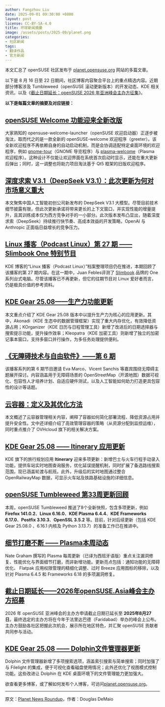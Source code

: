 ```yaml
---
author: Fangzhou Liu
date: 2025-09-01 09:30:00 +0800
layout: post
license: CC-BY-SA-4.0
title: 环球新闻摘要
image: /assets/posts/2025-09/planet.png
categories:
- 社区新闻
tags:
- 翻译作品
- 官方新闻
---
```

本文汇总了 openSUSE 社区发布于 [planet.opensuse.org](https://planet.opensuse.org) 网站的多篇文章。

以下是 8 月 16 日至 22 日期间，社区博客内容聚合平台上的重点精选内容。近期部分博客涉及 Tumbleweed（openSUSE 滚动更新版本）的开发动态、KDE 相关资讯，以及《[截止日期延长：openSUSE 2026 年亚洲峰会主办方征集](https://news.opensuse.org/2025/08/16/osas-cfh-extended/)》。

**以下是每篇文章的摘要及对应链接：**

## [openSUSE Welcome 功能迎来全新改版](https://news.opensuse.org/2025/08/21/os-welcome-makeover/)

大家熟知的 opensuse-welcome-launcher（openSUSE 欢迎启动器）正逐步被淘汰，取而代之的是一款全新的 openSUSE-welcome 欢迎程序（greeter）。该全新欢迎程序不再依赖自身的自动启动机制，而是会协调适配特定桌面环境的欢迎程序，例如 [gnome-tour](https://github.com/openSUSE/gnome-tour)（GNOME 导览程序）与 [plasma-welcome](https://github.com/KDE/plasma-welcome)（Plasma 欢迎程序）。这种设计不仅能让欢迎界面在系统首次启动时显示，还能在重大更新后弹出；同时，这一调整也将助力项目淘汰基于 Qt5 框架的旧版欢迎程序。

## [深度求索 V3.1（DeepSeek V3.1）：此次更新为何对市场意义重大](https://assuntonerd.com.br/2025/08/19/deepseek-v3-1-por-que-a-atualizacao-importa-para-o-mercado/)

本文聚焦中国人工智能初创公司新发布的 DeepSeek V3.1 大模型。尽管目前技术细节披露有限，但此次更新承诺将带来更长的上下文窗口，并实现性能的增量提升，且其训练成本仅为西方竞争对手的一小部分。此次版本发布凸显出，随着深度求索（DeepSeek）持续推行快节奏、高成本效益的开发策略，OpenAI 与 Anthropic 正面临日益增长的竞争压力。

## [Linux 播客（Podcast Linux）第 27 期 —— Slimbook One 特别节目](https://podcastlinux.com/)

KDE 博客的“Linux 播客（Podcast Linux）”档案整理项目仍在推进，本期回顾了该播客的第 27 期内容。在这一期中，Juan Febles评测了 [Slimbook](https://slimbook.com/en/) 品牌的 One 系列台式电脑。尽管该播客已不再更新，但它的往期节目对 Linux 爱好者而言，仍是极具价值的参考资料。

## [KDE Gear 25.08——生产力功能更新](https://www.kde.org/announcements/gear/25.08/)

本文重点介绍了 KDE Gear 25.08 版本中以提升生产力为核心的应用更新。其中，Akonadi（KDE 生态中的数据管理框架）实现了重大内存优化，有效降低资源占用；KOrganizer（KDE 日历与日程管理工具）新增了改进后的日期选择器与搜索提示功能，提升操作效率；Kleopatra（KDE 加密工具）则新增了独立的加密记事本窗口，支持多窗口并行操作，为多任务处理提供便利。

## [《无障碍技术与自由软件》——第 6 期](https://planet.opensuse.org/)

该播客系列的第 6 期节目邀请 Eva Marco、Vicent Sanchis 等嘉宾围绕无障碍主题展开探讨。内容涵盖用于无障碍场景的 OpenStreetMap（开源地图）数据可视化、包容性人才培养计划、自适应硬件测试，以及人工智能如何助力打造更具包容性的设计等话题。

## [云容器：定义及其优化方法](https://www.ovhcloud.com)

本文概述了云容器管理相关内容，阐释了容器如何简化部署流程、降低资源占用并提升安全性。文中还详细介绍了高效管理容器的策略（从资源分配到监控运维），同时重点推介了 OVHcloud 旗下的相关解决方案。

## [KDE Gear 25.08 —— Itinerary 应用更新](https://www.kde.org/announcements/gear/25.08/)

KDE 旗下的旅行规划应用 **Itinerary** 迎来多项更新：新增巴士与火车行程手动录入功能，提供车站实时地图查询服务，优化延误提醒机制，同时扩展了备选路线搜索范围，现已涵盖轮渡与航班。此外，升级后的实时地图通过整合 OpenRailwayMap 数据，可显示火车站及铁路基础设施的详细信息。

## [openSUSE Tumbleweed 第33周更新回顾](https://dominique.leuenberger.net/blog/2025/08/tumbleweed-review-of-the-week-2025-33/)

本周，openSUSE Tumbleweed 推送了8个全新快照，包含多项更新，例如**Firefox 141.0.2**、**Linux 6.16.0**、**KDE Plasma 6.4.4**、**KDE Frameworks 6.17.0**、**Postfix 3.10.3**、**OpenSSL 3.5.2** 等。目前，针对后续更新（包括 KDE Gear 25.08.0 、6.16.1 内核及 Python 3.13.7）的准备工作已在推进中。

## [细节打磨不断 —— Plasma本周动态](https://pointieststick.com)

Nate Graham 撰写的 Plasma 每周更新（已译为西班牙语版）重点关注漏洞修复、性能优化与界面细节打磨，而非新增功能。更新亮点包括：通知功能的无障碍优化、 Flatpak 应用权限管理的精细化调整、过时 Breeze 应用图标的移除，以及针对 Plasma 6.4.5 和 Frameworks 6.18 的多项漏洞修复。

## [截止日期延长——2026年openSUSE.Asia峰会主办方招募](https://news.opensuse.org/2025/06/10/osas-cfh/)

2026 年 openSUSE 亚洲峰会的主办方申请截止日期已延长至 **2025年8月27日**。最终选定的主办方将在今年于法里达巴德（Faridabad）举办的峰会上公布。主办方鼓励各社区把握此次机会，展示所在地区特色，并汇聚 openSUSE 贡献者共同参与活动。

## [KDE Gear 25.08 —— Dolphin文件管理器更新](https://www.kde.org/announcements/gear/25.08/)

Dolphin 文件管理器新增了多项搜索选项，涵盖索引搜索与简单搜索；同时加强了与 Filelight 的集成，便于可视化查看磁盘使用情况；此外还优化了视图模式控制功能。这些改进让 Dolphin 在 KDE 桌面环境下的文件管理能力更加强大。

欲查看更多博客，或了解如何发布个人博客，可访问[planet.opensuse.org](https://planet.opensuse.org)。

---
原文：[Planet News Roundup](https://news.opensuse.org/2025/08/22/planet-roundup/)，作者：Douglas DeMaio
